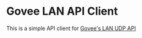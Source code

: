 # Govee LAN API Client 

This is a simple API client for [Govee's LAN UDP API](https://app-h5.govee.com/user-manual/wlan-guide)
